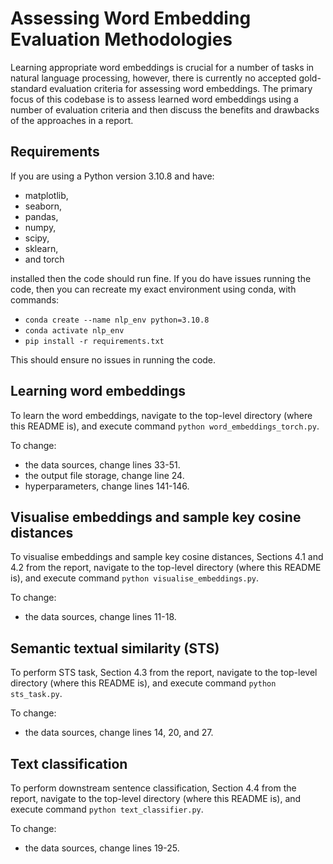 # Assessing Word Embedding Evaluation Methodologies

Learning appropriate word embeddings is crucial for a number of tasks in natural language processing, however, there is currently no accepted gold-standard evaluation criteria for assessing word embeddings. The primary focus of this codebase is to assess learned word embeddings using a number of evaluation criteria and then discuss the benefits and drawbacks of the approaches in a report.

## Requirements
If you are using a Python version 3.10.8 and have:
- matplotlib, 
- seaborn, 
- pandas, 
- numpy,
- scipy,
- sklearn,
- and torch 

installed then the code should run fine. If you do have issues running the code, then you can recreate my exact environment using conda, with commands:
- ``conda create --name nlp_env python=3.10.8``
- ``conda activate nlp_env``
- ``pip install -r requirements.txt``

This should ensure no issues in running the code. 

## Learning word embeddings
To learn the word embeddings, navigate to the top-level directory (where this README is), and execute command `python word_embeddings_torch.py`. 

To change:
- the data sources, change lines 33-51.
- the output file storage, change line 24.
- hyperparameters, change lines 141-146.

## Visualise embeddings and sample key cosine distances
To visualise embeddings and sample key cosine distances, Sections 4.1 and 4.2 from the report, navigate to the top-level directory (where this README is), and execute command `python visualise_embeddings.py`. 

To change:
- the data sources, change lines 11-18.

## Semantic textual similarity (STS)
To perform STS task, Section 4.3 from the report, navigate to the top-level directory (where this README is), and execute command `python sts_task.py`. 

To change:
- the data sources, change lines 14, 20, and 27.

## Text classification
To perform downstream sentence classification, Section 4.4 from the report, navigate to the top-level directory (where this README is), and execute command `python text_classifier.py`. 

To change:
- the data sources, change lines 19-25.
